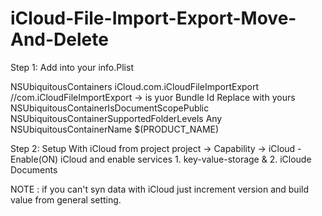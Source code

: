 # iCloud-File-Import-Export-Move-And-Delete

Step 1: Add into your info.Plist

<key>NSUbiquitousContainers</key>
<dict>
	<key>iCloud.com.iCloudFileImportExport</key> //com.iCloudFileImportExport -> is yuor Bundle Id Replace with yours
	<dict>
		<key>NSUbiquitousContainerIsDocumentScopePublic</key>
		<true/>
		<key>NSUbiquitousContainerSupportedFolderLevels</key>
		<string>Any</string>
		<key>NSUbiquitousContainerName</key>
		<string>$(PRODUCT_NAME)</string>
	</dict>
</dict>
  
  
  Step 2: Setup With iCloud from project
  	project -> Capability -> iCloud
	- Enable(ON) iCloud and enable services 1. key-value-storage & 2. iCloude Documents
	

NOTE : if you can't syn data with iCloud just increment version and build value from general setting.
	

